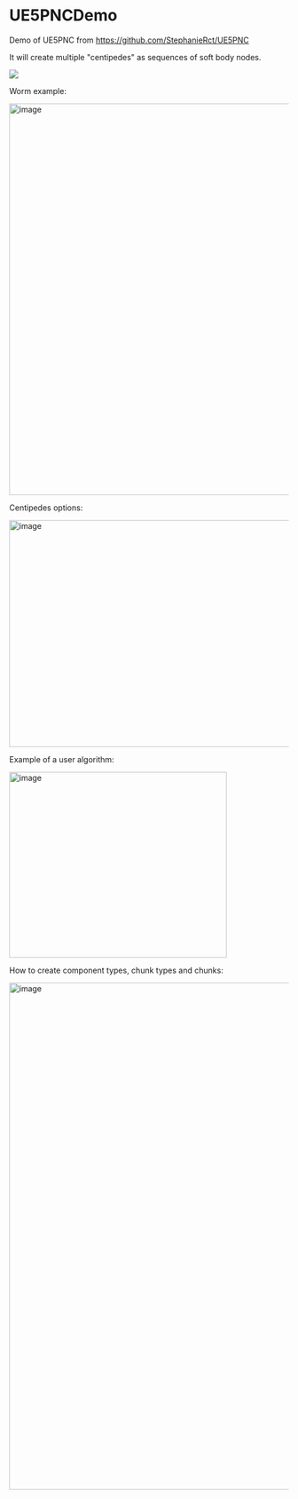 # UE5PNCDemo
Demo of UE5PNC from https://github.com/StephanieRct/UE5PNC

It will create multiple "centipedes" as sequences of soft body nodes.

[![](https://img.youtube.com/vi/2_2SYdp8bsg/0.jpg)](https://www.youtube.com/watch?v=2_2SYdp8bsg)

Worm example:

<img width="1397" height="706" alt="image" src="https://github.com/user-attachments/assets/c5129d55-2973-4ce7-bbfc-e0be3269b6d4" />

Centipedes options:

<img width="555" height="409" alt="image" src="https://github.com/user-attachments/assets/3582040a-55b9-4c7e-afaf-3fddd78cbd5c" />

Example of a user algorithm:

<img width="392" height="335" alt="image" src="https://github.com/user-attachments/assets/fb62a5ea-6bb1-4bd2-9ce9-59db99b87ed2" />

How to create component types, chunk types and chunks:

<img width="1274" height="914" alt="image" src="https://github.com/user-attachments/assets/17850aa7-f82f-4a94-abb6-29cd60fc009c" />
